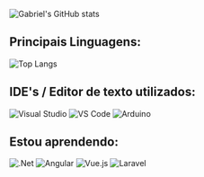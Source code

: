 ![Gabriel's GitHub stats](https://github-readme-stats.vercel.app/api?username=galvaocs&show_icons=true&theme=gruvbox)

<h2>Principais Linguagens:</h2>

![Top Langs](https://github-readme-stats.vercel.app/api/top-langs/?username=galvaocs&layout=compact&theme=gruvbox)

<h2>IDE's / Editor de texto utilizados:</h2>

![Visual Studio](https://img.shields.io/badge/Visual_Studio-282828?style=for-the-badge&logo=visual%20studio&logoColor=51597e)
![VS Code](https://img.shields.io/badge/Visual_Studio_Code-282828?style=for-the-badge&logo=visual%20studio%20code&logoColor=61aad2)
![Arduino](https://img.shields.io/badge/Arduino_IDE-282828?style=for-the-badge&logo=arduino&logoColor=61aad2)

<h2>Estou aprendendo:</h2>

![.Net](https://img.shields.io/badge/.NET-282828?style=for-the-badge&logo=.net&logoColor=51597e)
![Angular](https://img.shields.io/badge/angular-282828.svg?style=for-the-badge&logo=angular&logoColor=9f414f)
![Vue.js](https://img.shields.io/badge/vuejs-282828.svg?style=for-the-badge&logo=vuedotjs&logoColor=61aad2)
![Laravel](https://img.shields.io/badge/laravel-282828.svg?style=for-the-badge&logo=laravel&logoColor=f4ce3e)
